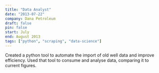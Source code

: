 ```yaml
---
title: "Data Analyst"
date: "2013-07-22"
company: Dana Petroleum
draft: false
pin: false
start: July
end: August 2013
tags: ["python", "scraping", "data-science"]
---
```


Created a python tool to automate the import of old well data and
improve efficiency. Used that tool to consume and analyse data,
comparing it to current figures.
